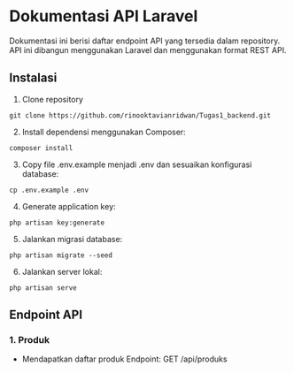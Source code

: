 # Dokumentasi API Laravel
Dokumentasi ini berisi daftar endpoint API yang tersedia dalam repository. API ini dibangun menggunakan Laravel dan menggunakan format REST API.

## Instalasi
1. Clone repository

`git clone https://github.com/rinooktavianridwan/Tugas1_backend.git`

2. Install dependensi menggunakan Composer:

`composer install`

3. Copy file .env.example menjadi .env dan sesuaikan konfigurasi database:

`cp .env.example .env`

4. Generate application key:

`php artisan key:generate`

5. Jalankan migrasi database:

`php artisan migrate --seed`

6. Jalankan server lokal:

`php artisan serve`

## Endpoint API

### 1. Produk
- Mendapatkan daftar produk
Endpoint: GET /api/produks


